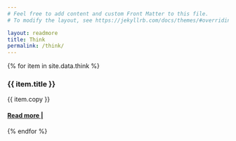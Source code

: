 ```yaml
---
# Feel free to add content and custom Front Matter to this file.
# To modify the layout, see https://jekyllrb.com/docs/themes/#overriding-theme-defaults

layout: readmore
title: Think
permalink: /think/
---
```


<head>
    <meta charset="UTF-8" />
    <meta name="viewport" content="width=device-width, initial-scale=1.0">
    <link rel="stylesheet" type="text/css" href="../css/styles.css" />
</head>

<body id="think-body">
    <div id="wrapper">
        <div class="right-border-box" id="think-border-box">
            <div class="think-page-section">
                {% for item in site.data.think %}
                <div id="think-item">
                    <div class="yay">
                        <div class="think-title">
                            <h3>{{ item.title }}</h3>
                        </div>
                        <div class="think-info">
                            <p>{{ item.copy }}</p>
                            <a href="{{ item.url }}"><h4>Read more |</h4></a>
                        </div>
                    </div>
                </div>
                {% endfor %}
            </div>
        </div>
    </div>
</body>